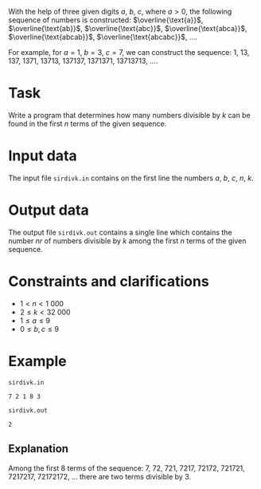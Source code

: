 
With the help of three given digits $a$, $b$, $c$, where $a > 0$, the following sequence of numbers is constructed: $\overline{\text{a}}$, $\overline{\text{ab}}$, $\overline{\text{abc}}$, $\overline{\text{abca}}$, $\overline{\text{abcab}}$, $\overline{\text{abcabc}}$, $\dots$.

For example, for $a=1$, $b=3$, $c=7$, we can construct the sequence: $1$, $13$, $137$, $1371$, $13713$, $137137$, $1371371$, $13713713$, $\dots$.

# Task

Write a program that determines how many numbers divisible by $k$ can be found in the first $n$ terms of the given sequence.

# Input data

The input file `sirdivk.in` contains on the first line the numbers $a$, $b$, $c$, $n$, $k$.

# Output data

The output file `sirdivk.out` contains a single line which contains the number $nr$ of numbers divisible by $k$ among the first $n$ terms of the given sequence.

# Constraints and clarifications

* $1 < n < 1 \ 000$
* $2 \leq k < 32 \ 000$
* $1 \leq a \leq 9$
* $0 \leq b,c \leq 9$

# Example

`sirdivk.in`
```
7 2 1 8 3 
```

`sirdivk.out`
```
2
```

## Explanation

Among the first $8$ terms of the sequence: $7$, $72$, $721$, $7217$, $72172$, $721721$, $7217217$, $72172172$, $\dots$ there are two terms divisible by $3$.
